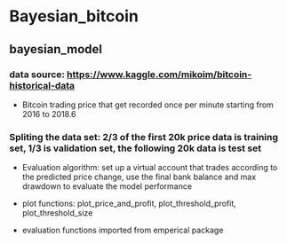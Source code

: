 # Bayesian_bitcoin

##  bayesian_model
### data source: https://www.kaggle.com/mikoim/bitcoin-historical-data
   - Bitcoin trading price that get recorded once per minute starting from 2016 to 2018.6
### Spliting the data set: 2/3 of the first 20k price data is training set, 1/3 is validation set, the following 20k data is test set

- Evaluation algorithm: set up a virtual account that trades according to the predicted price change, use the final bank balance and max drawdown to evaluate the model performance

- plot functions: plot_price_and_profit, plot_threshold_profit, plot_threshold_size
- evaluation functions imported from emperical package
